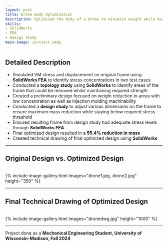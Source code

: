 ```yaml
---
layout: post
title: Drone Body Optimization
description: Optimized the body of a drone to minimize weight while maintaining structural integrity.
skills: 
- SolidWorks
- FEA
- Design Study
main-image: /project.webp 
---
```

## Detailed Description
- Simulated VM stress and displacement on original frame using **SolidWorks FEA** to identify stress concentrations in two test cases
- Conducted a **topology study** using **SolidWorks** to identify areas of the frame that could be removed whilst maintaining required strength
- Created a preliminary design focused on weight reduction in areas with low concentration as well as injection molding machinability
- Conducted a **design study** to adjust various dimensions on the frame to ensure maximum mass reduction while staying below required stress threshold
- Ensured resulting frame from design study had adequate stress levels through **SolidWorks FEA**
- Final optimized design resulted in a **55.4% reduction in mass**
- Created technical drawing of final optimized design using **SolidWorks**

---

## Original Design vs. Optimized Design
<br>
{% include image-gallery.html images="drone1.jpg, drone2.jpg" height="350" %}
<br>

---

## Final Technical Drawing of Optimized Design
<br>
{% include image-gallery.html images="dronedwg.jpg" height="1000" %}
<br>

---

Project done as a **Mechanical Engineering Student, University of Wisconsin-Madison, Fall 2024**
